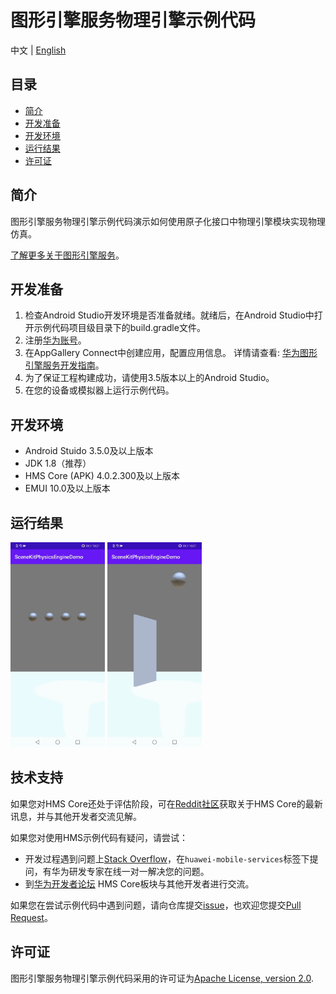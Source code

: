 # 图形引擎服务物理引擎示例代码
中文 | [English](README.md)
## 目录

* [简介](#简介)
* [开发准备](#开发准备)
* [开发环境](#开发环境)
* [运行结果](#运行结果)
* [许可证](#许可证)

## 简介

图形引擎服务物理引擎示例代码演示如何使用原子化接口中物理引擎模块实现物理仿真。

[了解更多关于图形引擎服务](https://developer.huawei.com/consumer/cn/hms/huawei-scenekit)。

## 开发准备

   1. 检查Android Studio开发环境是否准备就绪。就绪后，在Android Studio中打开示例代码项目级目录下的build.gradle文件。
   2. 注册[华为账号](https://developer.huawei.com/consumer)。
   3. 在AppGallery Connect中创建应用，配置应用信息。
      详情请查看: [华为图形引擎服务开发指南](https://developer.huawei.com/consumer/cn/doc/development/graphics-Guides/dev-process-0000001064186384)。
   4. 为了保证工程构建成功，请使用3.5版本以上的Android Studio。
   5. 在您的设备或模拟器上运行示例代码。

## 开发环境

* Android Stuido 3.5.0及以上版本
* JDK 1.8（推荐）
* HMS Core (APK) 4.0.2.300及以上版本
* EMUI 10.0及以上版本

## 运行结果

<img src="SceneKitPhysicsEngineDemo/screenshot_1.gif" width = 30% height = 30%> <img src="SceneKitPhysicsEngineDemo/screenshot_2.gif" width = 30% height = 30%>

## 技术支持

如果您对HMS Core还处于评估阶段，可在[Reddit社区](https://www.reddit.com/r/HuaweiDevelopers/)获取关于HMS Core的最新讯息，并与其他开发者交流见解。

如果您对使用HMS示例代码有疑问，请尝试：

- 开发过程遇到问题上[Stack Overflow](https://stackoverflow.com/questions/tagged/huawei-mobile-services?tab=Votes)，在`huawei-mobile-services`标签下提问，有华为研发专家在线一对一解决您的问题。
- 到[华为开发者论坛](https://developer.huawei.com/consumer/cn/forum/blockdisplay?fid=18) HMS Core板块与其他开发者进行交流。

如果您在尝试示例代码中遇到问题，请向仓库提交[issue](https://github.com/HMS-Core/hms-scene-physics-engine-demo/issues)，也欢迎您提交[Pull Request](https://github.com/HMS-Core/hms-scene-physics-engine-demo/pulls)。

## 许可证

图形引擎服务物理引擎示例代码采用的许可证为[Apache License, version 2.0](http://www.apache.org/licenses/LICENSE-2.0).
